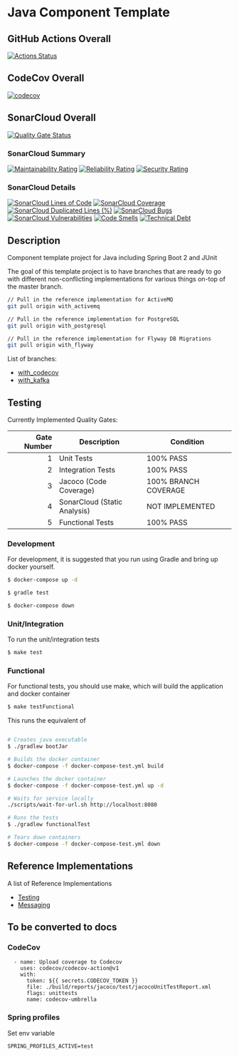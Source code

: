# Java Component Template 

## GitHub Actions Overall

[![Actions Status](https://github.com/fishey2/java-component-template/workflows/Java%20CI/badge.svg)](https://github.com/fishey2/java-component-template/actions)

## CodeCov Overall

[![codecov](https://codecov.io/gh/fishey2/java-component-template/branch/with_codecov/graph/badge.svg)](https://codecov.io/gh/fishey2/java-component-template)

## SonarCloud Overall
[![Quality Gate Status](https://sonarcloud.io/api/project_badges/measure?project=fishey2_java-component-template&metric=alert_status)](https://sonarcloud.io/dashboard?id=fishey2_java-component-template)

### SonarCloud Summary

[![Maintainability Rating](https://sonarcloud.io/api/project_badges/measure?project=fishey2_java-component-template&metric=sqale_rating)](https://sonarcloud.io/component_measures?id=fishey2_java-component-template&metric=Maintainability&view=list)
[![Reliability Rating](https://sonarcloud.io/api/project_badges/measure?project=fishey2_java-component-template&metric=reliability_rating)](https://sonarcloud.io/component_measures?id=fishey2_java-component-template&metric=Reliability&view=list)
[![Security Rating](https://sonarcloud.io/api/project_badges/measure?project=fishey2_java-component-template&metric=security_rating)](https://sonarcloud.io/component_measures?id=fishey2_java-component-template&metric=Security&view=list)

### SonarCloud Details

[![SonarCloud Lines of Code](https://sonarcloud.io/api/project_badges/measure?project=fishey2_java-component-template&metric=ncloc)](https://sonarcloud.io/component_measures/metric/ncloc/list?id=fishey2_java-component-template)
[![SonarCloud Coverage](https://sonarcloud.io/api/project_badges/measure?project=fishey2_java-component-template&metric=coverage)](https://sonarcloud.io/component_measures/metric/coverage/list?id=fishey2_java-component-template)
[![SonarCloud Duplicated Lines (%)](https://sonarcloud.io/api/project_badges/measure?project=fishey2_java-component-template&metric=duplicated_lines_density)](https://sonarcloud.io/component_measures/metric/duplicated_lines_density/list?id=fishey2_java-component-template)
[![SonarCloud Bugs](https://sonarcloud.io/api/project_badges/measure?project=fishey2_java-component-template&metric=bugs)](https://sonarcloud.io/component_measures/metric/reliability_rating/list?id=fishey2_java-component-template)
[![SonarCloud Vulnerabilities](https://sonarcloud.io/api/project_badges/measure?project=fishey2_java-component-template&metric=vulnerabilities)](https://sonarcloud.io/component_measures/metric/vulnerabilities/list?id=fishey2_java-component-template)
[![Code Smells](https://sonarcloud.io/api/project_badges/measure?project=fishey2_java-component-template&metric=code_smells)](https://sonarcloud.io/component_measures?id=fishey2_java-component-template&metric=new_code_smells&view=list)
[![Technical Debt](https://sonarcloud.io/api/project_badges/measure?project=fishey2_java-component-template&metric=sqale_index)](https://sonarcloud.io/component_measures?id=fishey2_java-component-template&metric=new_technical_debt&view=list)


## Description

Component template project for Java including Spring Boot 2 and JUnit

The goal of this template project is to have branches that are ready to go with different non-conflicting 
implementations for various things on-top of the master branch.

```bash
// Pull in the reference implementation for ActiveMQ
git pull origin with_activemq

// Pull in the reference implementation for PostgreSQL
git pull origin with_postgresql

// Pull in the reference implementation for Flyway DB Migrations
git pull origin with_flyway
```

List of branches:
- [with_codecov](https://github.com/fishey2/java-component-template/tree/with_codecov)
- [with_kafka](https://github.com/fishey2/java-component-template/tree/with_kafka)

## Testing

Currently Implemented Quality Gates:

| Gate Number | Description                  | Condition            |
|------------:|------------------------------|----------------------|
|           1 | Unit Tests                   | 100% PASS            |
|           2 | Integration Tests            | 100% PASS            |
|           3 | Jacoco (Code Coverage)       | 100% BRANCH COVERAGE |
|           4 | SonarCloud (Static Analysis) | NOT IMPLEMENTED      |
|           5 | Functional Tests             | 100% PASS            |

### Development

For development, it is suggested that you run using Gradle and bring up docker yourself.

```bash
$ docker-compose up -d

$ gradle test

$ docker-compose down
```

### Unit/Integration

To run the unit/integration tests

```bash
$ make test
```

### Functional

For functional tests, you should use make, which will build the application and docker container

```bash
$ make testFunctional
```

This runs the equivalent of
```bash

# Creates java executable
$ ./gradlew bootJar

# Builds the docker container
$ docker-compose -f docker-compose-test.yml build

# Launches the docker container
$ docker-compose -f docker-compose-test.yml up -d

# Waits for service locally
./scripts/wait-for-url.sh http://localhost:8080

# Runs the tests
$ ./gradlew functionalTest

# Tears down containers
$ docker-compose -f docker-compose-test.yml down
```

## Reference Implementations

A list of Reference Implementations
- [Testing](docs/testing/index.md)
- [Messaging](docs/messaging/activemq.md)

## To be converted to docs

### CodeCov

      - name: Upload coverage to Codecov
        uses: codecov/codecov-action@v1
        with:
          token: ${{ secrets.CODECOV_TOKEN }}
          file: ./build/reports/jacoco/test/jacocoUnitTestReport.xml
          flags: unittests
          name: codecov-umbrella

### Spring profiles

Set env variable

`SPRING_PROFILES_ACTIVE=test` 
